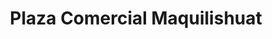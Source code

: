 ---
title: "Plaza Comercial Maquilishuat"
url: /san-salvador/plaza-comercial-maquilishuat/
shop: centro comercial
---